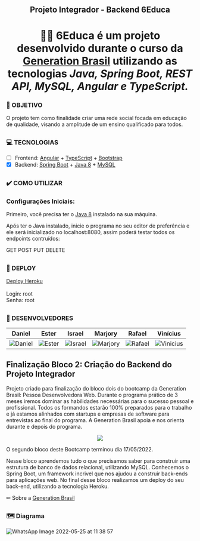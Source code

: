 <div align="center"> 

  <h2> Projeto Integrador - Backend 6Educa </h2>
  
 <h1> 👩‍💻 6Educa é um projeto desenvolvido durante o curso da <a href="https://brazil.generation.org/">Generation Brasil</a> utilizando as tecnologias <i>Java, Spring Boot, REST API, MySQL, Angular e TypeScript.</i>
 </h1>


</div>

### 🚀 OBJETIVO

O projeto tem como finalidade criar uma rede social focada em educação de qualidade, visando a amplitude de um ensino qualificado para todos.

##

### 💻 TECNOLOGIAS

- [ ] Frontend: [Angular](https://angular.io/) + [TypeScript](https://www.typescriptlang.org/) + [Bootstrap](https://getbootstrap.com/) 
- [x] Backend: [Spring Boot](https://spring.io/projects/spring-boot) + [Java 8](https://www.java.com/pt-BR/download/help/java8_pt-br.html) + [MySQL](https://www.mysql.com/)  
##

### ✔️ COMO UTILIZAR

### Configurações Iniciais:
Primeiro, você precisa ter o [Java 8](https://www.java.com/pt-BR/download/help/java8_pt-br.html) instalado na sua máquina.

Após ter o Java instalado, inicie o programa no seu editor de preferência e ele será inicializado no localhost:8080, assim poderá testar todos os endpoints contruídos:

GET
POST
PUT
DELETE

## 

### 💾 DEPLOY

[Deploy Heroku](https://seiseduca.herokuapp.com/swagger-ui/index.html?configUrl=/v3/api-docs/swagger-config)<br/>
<br />
Login: root <br/>
Senha: root

##
### 🌟 DESENVOLVEDORES

| Daniel | Ester | Israel | Marjory | Rafael | Vinícius |
|--------|-------|--------|---------|--------|----------|
|![Daniel](https://user-images.githubusercontent.com/86428389/170371446-d94e9adc-1349-49b3-bd45-8d2bf8465e65.jpeg)| ![Ester](https://user-images.githubusercontent.com/86428389/170371458-69038ef1-4c44-4b02-9846-aa8bac71e2c5.jpeg)|![Israel](https://user-images.githubusercontent.com/86428389/170371468-ba1691cc-1807-4c58-92bc-5fc48b92aa72.jpeg)|![Marjory](https://user-images.githubusercontent.com/86428389/170371479-7c619eb5-e5bc-4b2c-a60b-4f55da387835.jpeg)|![Rafael](https://user-images.githubusercontent.com/86428389/170371499-35dbc6df-4e2a-47a0-965e-00d3f3892d6f.jpeg)|![Vinicius](https://user-images.githubusercontent.com/86428389/170371510-0be002e2-0648-416a-81e8-5736802e6ff7.jpeg)|

##

## Finalização Bloco 2: Criação do Backend do Projeto Integrador

Projeto criado para finalização do bloco dois do bootcamp da Generation Brasil: Pessoa Desenvolvedora Web.
Durante o programa prático de 3 meses iremos dominar as habilidades necessárias para o sucesso pessoal e profissional. Todos os formandos estarão 100% preparados para o trabalho e já estamos alinhados com startups e empresas de software para entrevistas ao final do programa. A Generation Brasil apoia e nos orienta durante e depois do programa.

<div align="center"> 
 <img src="https://user-images.githubusercontent.com/86428389/165376964-ab642240-1f40-4c87-9d45-6c6d2eee1a5b.png">
</div> 

O segundo bloco deste Bootcamp terminou dia 17/05/2022.

Nesse bloco aprendemos tudo o que precisamos saber para construir uma estrutura de banco de dados relacional, utilizando MySQL.
Conhecemos o Spring Boot, um framework incrivel que nos ajudou a construir back-ends para aplicações web. No final desse bloco realizamos um deploy do seu back-end, utilizando a tecnologia Heroku.

✏ Sobre a [Generation Brasil](https://brazil.generation.org/)

##

### 🗺️ Diagrama


  ![WhatsApp Image 2022-05-25 at 11 38 57](https://user-images.githubusercontent.com/86428389/170373706-8f40f30c-f8b3-4220-940c-e55741f11b2e.jpeg)

